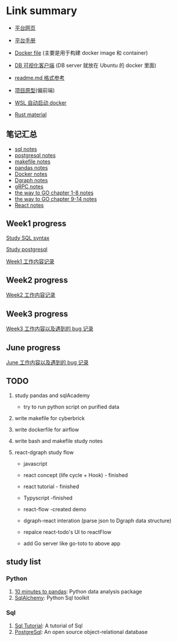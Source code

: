 # Link summary

- [平台网页](http://dev.home.ei.infore.com/document/manual)

- [平台手册](http://dev.home.ei.infore.com/document/manual)

- [Docker file](https://github.com/Jacobbishopxy/dockerfile) (主要是用于构建 docker image 和 container)

- [DB 可视化客户端](https://github.com/dbeaver/dbeaver) (DB server 就放在 Ubuntu 的 docker 里面)

- [readme.md 格式参考](https://github.com/Jacobbishopxy/note-rust-lang)

- [项目原型](https://github.com/Jacobbishopxy/cyberbrick)(偏前端)

- [WSL 自动启动 docker](https://dev.to/bowmanjd/install-docker-on-windows-wsl-without-docker-desktop-34m9)

- [Rust material](https://romankudryashov.com/blog/2020/12/graphql-rust/#_conclusion)

## 笔记汇总

- [sql notes](./Doc/sql_notes/SQL.md)
- [postgresql notes](./Doc/sql_notes/PostgresqlNote.md)
- [makefile notes](./Doc/makefileNotes.md)
- [pandas notes](./Doc/pandasNote.md)
- [Docker notes](./Doc/DockerNotes.md)
- [Dgraph notes](./Doc/dgraphNotes.md)
- [gRPC notes](./Doc/gRPCNotes.md)
- [the way to GO chapter 1-8 notes](./Doc/GO/go_notes_chapter1-8.md)
- [the way to GO chapter 9-14 notes](./Doc/GO/go_notes_chapter9-.md)
- [React notes](./Doc/React/reactNotes.md)

## Week1 progress

[Study SQL syntax](./Doc/sql_notes/sqlNotes.md)

[Study postgresql](./Doc/PostgresqlNotes.md)

[Week1 工作内容记录](./202105_week1/readme.md)

## Week2 progress

[Week2 工作内容记录](./202105_week2/readme.md)

## Week3 progress

[Week3 工作内容以及遇到的 bug 记录](./202105_week3/readme.md)

## June progress

[June 工作内容以及遇到的 bug 记录](./202106/readme.md)

## TODO

1. study pandas and sqlAcademy

   - try to run python script on purified data

2. write makefile for cyberbrick

3. write dockerfile for airflow

4. write bash and makefile study notes

5. react-dgraph study flow

   - javascript
   - react concept (life cycle + Hook) - finished
   - react tutorial - finished
   - Typyscript -finished
   - react-flow -created demo
   - dgraph-react interation (parse json to Dgraph data structure)

   - repalce react-todo's UI to reactFlow
   - add Go server like go-toto to above app

## study list

### Python

1. [10 minutes to pandas](https://pandas.pydata.org/pandas-docs/stable/user_guide/10min.html): Python data analysis package
1. [SqlAlchemy](https://www.sqlalchemy.org/): Python Sql toolkit

### Sql

1. [Sql Tutorial](https://www.sqltutorial.org/): A tutorial of Sql
1. [PostgreSql](https://www.postgresql.org/docs/13/index.html): An open source object-relational database
